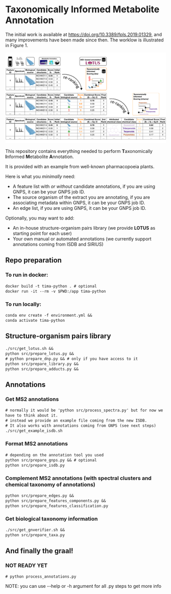 # Taxonomically Informed Metabolite Annotation

The initial work is available at https://doi.org/10.3389/fpls.2019.01329, and many improvements have been made since
then. 
The worklow is illustrated in Figure 1.

![Figure 1](./img/tima.svg)

This repository contains everything needed to perform **T**axonomically **I**nformed **M**etabolite **A**nnotation.

It is provided with an example from well-known pharmacopoeia plants.

Here is what you *minimally* need:

- A feature list with *or without* candidate annotations, if you are using GNPS, it can be your GNPS job ID.
- The source organism of the extract you are annotating, if you are associating metadata within GNPS, it can be your
  GNPS job ID.
- An edge list, if you are using GNPS, it can be your GNPS job ID.

Optionally, you may want to add:

- An in-house structure-organism pairs library (we provide **LOTUS** as starting point for each user)
- Your own manual or automated annotations (we currently support annotations coming from ISDB and SIRIUS)

## Repo preparation

### To run in docker:

```shell
docker build -t tima-python . # optional
docker run -it --rm -v $PWD:/app tima-python
```

### To run locally:

```shell
conda env create -f environment.yml &&
conda activate tima-python
```

## Structure-organism pairs library

```shell
./src/get_lotus.sh && 
python src/prepare_lotus.py &&
# python prepare_dnp.py && # only if you have access to it
python src/prepare_library.py &&
python src/prepare_adducts.py &&
```

## Annotations

### Get MS2 annotations

```shell
# normally it would be 'python src/process_spectra.py' but for now we have to think about it.
# instead we provide an example file coming from the new ISDB.
# It also works with annotations coming from GNPS (see next steps)
./src/get_example_isdb.sh
```

### Format MS2 annotations

```shell
# depending on the annotation tool you used
python src/prepare_gnps.py && # optional 
python src/prepare_isdb.py
```

### Complement MS2 annotations (with spectral clusters and chemical taxonomy of annotations)

```shell
python src/prepare_edges.py &&
python src/prepare_features_components.py &&
python src/prepare_features_classification.py 
```

### Get biological taxonomy information

```shell
./src/get_gnverifier.sh && 
python src/prepare_taxa.py
```

## And finally the graal!

### NOT READY YET

```shell
# python process_annotations.py
```

NOTE: you can use --help or -h argument for all .py steps to get more info
